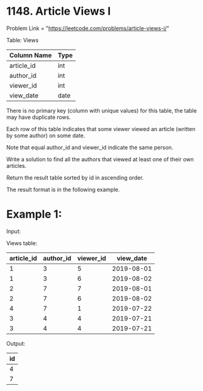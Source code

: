 # 1148. Article Views I

Problem Link = "https://leetcode.com/problems/article-views-i/"

Table: Views

| Column Name   | Type    |
|---------------|---------|
| article_id    | int     |
| author_id     | int     |
| viewer_id     | int     |
| view_date     | date    |


There is no primary key (column with unique values) for this table, the table may have duplicate rows.

Each row of this table indicates that some viewer viewed an article (written by some author) on some date. 

Note that equal author_id and viewer_id indicate the same person.
 


Write a solution to find all the authors that viewed at least one of their own articles.

Return the result table sorted by id in ascending order.

The result format is in the following example.

 

# Example 1:

Input: 

Views table:

| article_id | author_id | viewer_id | view_date  |
|------------|-----------|-----------|------------|
| 1          | 3         | 5         | 2019-08-01 |
| 1          | 3         | 6         | 2019-08-02 |
| 2          | 7         | 7         | 2019-08-01 |
| 2          | 7         | 6         | 2019-08-02 |
| 4          | 7         | 1         | 2019-07-22 |
| 3          | 4         | 4         | 2019-07-21 |
| 3          | 4         | 4         | 2019-07-21 |

Output: 

| id   |
|------|
| 4    |
| 7    |
